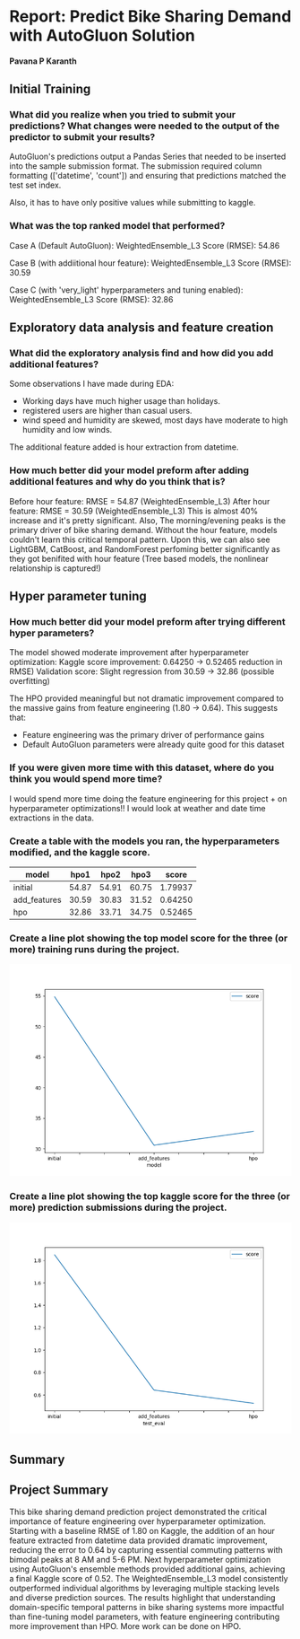 # Report: Predict Bike Sharing Demand with AutoGluon Solution
#### Pavana P Karanth

## Initial Training
### What did you realize when you tried to submit your predictions? What changes were needed to the output of the predictor to submit your results?
AutoGluon's predictions output a Pandas Series that needed to be inserted into the sample submission format. The submission required column formatting (['datetime', 'count']) and ensuring that predictions matched the test set index.

Also, it has to have only positive values while submitting to kaggle. 

### What was the top ranked model that performed?
Case A (Default AutoGluon): WeightedEnsemble_L3
Score (RMSE): 54.86

Case B (with addiitional hour feature): WeightedEnsemble_L3
Score (RMSE): 30.59

Case C (with 'very_light' hyperparameters and tuning enabled): WeightedEnsemble_L3
Score (RMSE): 32.86 

## Exploratory data analysis and feature creation
### What did the exploratory analysis find and how did you add additional features?
Some observations I have made during EDA: 
* Working days have much higher usage than holidays.
* registered users are higher than casual users.
* wind speed and humidity are skewed, most days have moderate to high humidity and low winds.

The additional feature added is hour extraction from datetime. 

### How much better did your model preform after adding additional features and why do you think that is?
Before hour feature: RMSE = 54.87 (WeightedEnsemble_L3)
After hour feature: RMSE = 30.59 (WeightedEnsemble_L3)
This is almost 40% increase and it's pretty significant. 
Also, The morning/evening peaks is the primary driver of bike sharing demand. Without the hour feature, models couldn't learn this critical temporal pattern.
Upon this, we can also see LightGBM, CatBoost, and RandomForest perfoming better significantly as they got benifited with hour feature (Tree based models, the nonlinear relationship is captured!)

## Hyper parameter tuning
### How much better did your model preform after trying different hyper parameters?
The model showed moderate improvement after hyperparameter optimization:
Kaggle score improvement: 0.64250 → 0.52465 reduction in RMSE)
Validation score: Slight regression from 30.59 → 32.86 (possible overfitting)

The HPO provided meaningful but not dramatic improvement compared to the massive gains from feature engineering (1.80 → 0.64). This suggests that:
* Feature engineering was the primary driver of performance gains
* Default AutoGluon parameters were already quite good for this dataset

### If you were given more time with this dataset, where do you think you would spend more time?
I would spend more time doing the feature engineering for this project + on hyperparameter optimizations!!
I would look at weather and date time extractions in the data.

### Create a table with the models you ran, the hyperparameters modified, and the kaggle score.
|model|hpo1|hpo2|hpo3|score|
|--|--|--|--|--|
|initial|54.87|54.91|60.75|1.79937|
|add_features|30.59|30.83|31.52|0.64250|
|hpo|32.86|33.71|34.75|0.52465|

### Create a line plot showing the top model score for the three (or more) training runs during the project.
![model_train_score.png](img/model_train_score.png)

### Create a line plot showing the top kaggle score for the three (or more) prediction submissions during the project.
![model_test_score.png](img/model_test_score.png)

## Summary
## Project Summary
This bike sharing demand prediction project demonstrated the critical importance of feature engineering over hyperparameter optimization. Starting with a baseline RMSE of 1.80 on Kaggle, the addition of an hour feature extracted from datetime data provided dramatic improvement, reducing the error to 0.64 by capturing essential commuting patterns with bimodal peaks at 8 AM and 5-6 PM. Next hyperparameter optimization using AutoGluon's ensemble methods provided additional gains, achieving a final Kaggle score of 0.52. The WeightedEnsemble_L3 model consistently outperformed individual algorithms by leveraging multiple stacking levels and diverse prediction sources. The results highlight that understanding domain-specific temporal patterns in bike sharing systems more impactful than fine-tuning model parameters, with feature engineering contributing more improvement than HPO. More work can be done on HPO. 
